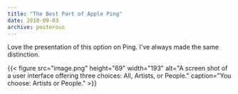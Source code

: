 ```yaml
---
title: "The Best Part of Apple Ping"
date: 2010-09-03
archive: posterous
---
```


Love the presentation of this option on Ping. I've always made the same distinction.

{{< figure 
	src="image.png" 
	height="69" 
	width="193" 
	alt="A screen shot of a user interface offering three choices: All, Artists, or People." 
	caption="You choose: Artists or People." >}}